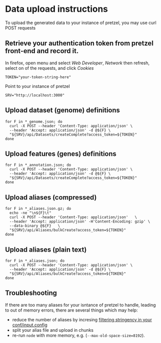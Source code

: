 # Data upload instructions

To upload the generated data to your instance of pretzel, you may use curl POST requests

## Retrieve your authentication token from pretzel front-end and record it.

In firefox, open menu and select *Web Developer*, *Network* then refresh, select on of the requests, and click  *Cookies*

```
TOKEN="your-token-string-here"
```

Point to your instance of pretzel

```
SRV="http://localhost:3000"
```

## Upload dataset (genome) definitions

```
for F in *_genome.json; do
  curl -X POST --header 'Content-Type: application/json' \
  --header 'Accept: application/json' -d @${F} \
  "${SRV}/api/Datasets/createComplete?access_token=${TOKEN}"
done
```

## Upload features (genes) definitions

```
for F in *_annotation.json; do
  curl -X POST --header 'Content-Type: application/json' \
  --header 'Accept: application/json' -d @${F} \
  "${SRV}/api/Datasets/createComplete?access_token=${TOKEN}"
done
```

## Upload aliases (compressed)

```
for F in *_aliases.json.gz; do 
  echo -ne "\n${F}\t"
  curl -X POST --header 'Content-Type: application/json'   \
  --header 'Accept: application/json' -H'Content-Encoding: gzip' \
  --data-binary @${F}   \
  "${SRV}/api/Aliases/bulkCreate?access_token=${TOKEN}"
done
```

## Upload aliases (plain text)

```
for F in *_aliases.json; do
  curl -X POST --header 'Content-Type: application/json' \
  --header 'Accept: application/json' -d @${F} \
  "${SRV}/api/Aliases/bulkCreate?access_token=${TOKEN}"
done
```

## Troubleshooting

If there are too many aliases for your isntance of pretzel to handle, leading to out of memory errors, there are several things which may help:

* reduce the number of aliases by incresing [filtering stringency in your conf/input.config](https://github.com/plantinformatics/pretzel-input-generator/blob/d4e7c88776c5f9c4ab6f9d50adcf49bd36cf6f81/conf/input.config#L4-L9)
* split your alias file and upload in chunks
* re-run `node` with more memory, e.g. (`--max-old-space-size=8192`).
